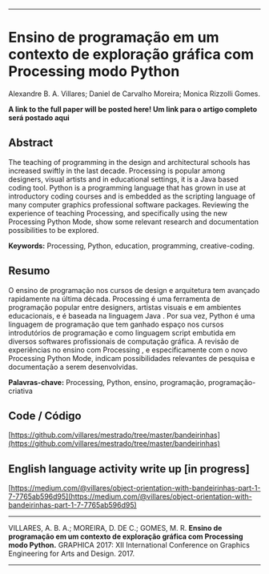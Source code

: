 ----

# Ensino de programação em um contexto de exploração gráfica com Processing modo Python

Alexandre B. A. Villares; Daniel de Carvalho Moreira; Monica Rizzolli Gomes.

**A link to the full paper will be posted here! Um link para o artigo completo será postado aqui**

## Abstract

The teaching of programming in the design and architectural schools has increased swiftly in the last decade. Processing is popular among designers, visual artists and in educational settings, it is a Java based coding tool. Python is a programming language that has grown in use at introductory coding courses and is embedded as the scripting language of many computer graphics professional software packages. Reviewing the experience of teaching Processing, and specifically using the new Processing Python Mode, show some relevant research and documentation possibilities to be explored.

**Keywords:** Processing, Python, education, programming, creative-coding.

## Resumo

O ensino de programação nos cursos de design e arquitetura tem avançado rapidamente na última década.  Processing é uma ferramenta de programação popular entre designers, artistas visuais e em ambientes educacionais, e é baseada na linguagem  Java . Por sua vez,  Python é uma linguagem de programação que tem ganhado espaço nos cursos introdutórios de programação e como linguagem  script embutida em diversos softwares profissionais de computação gráfica. A revisão de experiências no ensino com Processing , e especificamente com o novo Processing Python Mode, indicam possibilidades relevantes de pesquisa e documentação a serem desenvolvidas.

**Palavras-chave:** Processing, Python, ensino, programação, programação-criativa 

## Code / Código

[https://github.com/villares/mestrado/tree/master/bandeirinhas](https://github.com/villares/mestrado/tree/master/bandeirinhas)

## English language activity write up [in progress]

[https://medium.com/@villares/object-orientation-with-bandeirinhas-part-1-7-7765ab596d95](https://medium.com/@villares/object-orientation-with-bandeirinhas-part-1-7-7765ab596d95)

----

VILLARES, A. B. A.; MOREIRA, D. DE C.; GOMES, M. R. **Ensino de programação em um contexto de exploração gráfica com Processing modo Python.** GRAPHICA 2017: XII International Conference on Graphics Engineering for Arts and Design. 2017.

----
